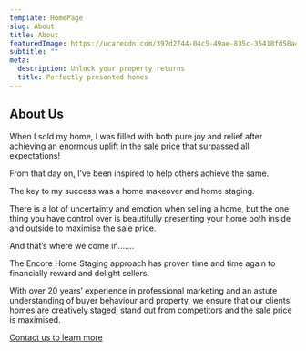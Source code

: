 ```yaml
---
template: HomePage
slug: About
title: About
featuredImage: https://ucarecdn.com/397d2744-04c5-49ae-835c-35418fd58a46/
subtitle: ""
meta:
  description: Unlock your property returns
  title: Perfectly presented homes
---
```

## About Us

When I sold my home, I was filled with both pure joy and relief after achieving an enormous uplift in the sale price that surpassed all expectations!

From that day on, I’ve been inspired to help others achieve the same.

The key to my success was a home makeover and home staging.

There is a lot of uncertainty and emotion when selling a home, but the one thing you have control over is beautifully presenting your home both inside and outside to maximise the sale price.

And that’s where we come in…….

The Encore Home Staging approach has proven time and time again to financially reward and delight sellers.

With over 20 years’ experience in professional marketing and an astute understanding of buyer behaviour and property, we ensure that our clients' homes are creatively staged, stand out from competitors and the sale price is maximised.



  [Contact us to learn more](https://encorehomestaging.com.au/contact)